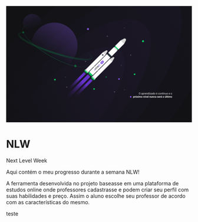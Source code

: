 <img width="auto" src="https://github.com/paulo-mesquita/NLW/blob/master/wallpaper/1%20-%20NLW%20%2302%20-%201400x900.jpg">

# NLW
Next Level Week

Aqui contém o meu progresso durante a semana NLW!

A ferramenta desenvolvida no projeto baseasse em uma plataforma de estudos online onde professores cadastrasse e podem criar seu perfil com suas habilidades e preço. Assim o aluno escolhe seu professor de acordo com as características do mesmo.

teste